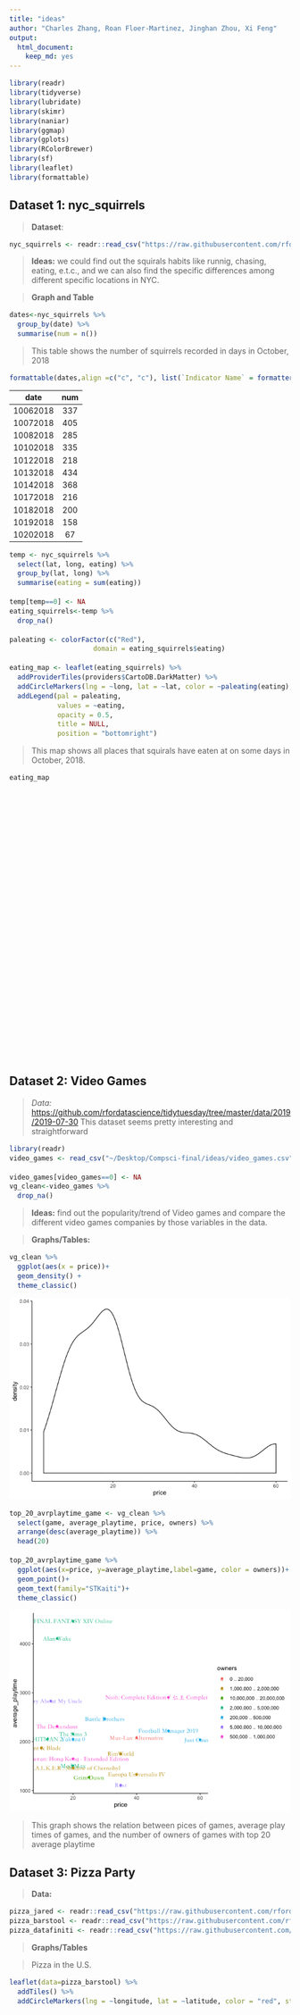```yaml
---
title: "ideas"
author: "Charles Zhang, Roan Floer-Martinez, Jinghan Zhou, Xi Feng"
output: 
  html_document:
    keep_md: yes
---
```


```r
library(readr)
library(tidyverse)
library(lubridate)
library(skimr) 
library(naniar) 
library(ggmap)
library(gplots) 
library(RColorBrewer) 
library(sf) 
library(leaflet)
library(formattable)
```

## Dataset 1: nyc_squirrels 

> **Dataset**:


```r
nyc_squirrels <- readr::read_csv("https://raw.githubusercontent.com/rfordatascience/tidytuesday/master/data/2019/2019-10-29/nyc_squirrels.csv")
```

> **Ideas:** we could find out the squirals habits like runnig, chasing, eating, e.t.c., and we can also find the specific differences among different specific locations in NYC.  

> **Graph and Table**


```r
dates<-nyc_squirrels %>% 
  group_by(date) %>% 
  summarise(num = n())
```

> This table shows the number of squirrels recorded in days in October, 2018


```r
formattable(dates,align =c("c", "c"), list(`Indicator Name` = formatter("span", style =~style(color = "black",font.weight = "bold"))))
```


<table class="table table-condensed">
 <thead>
  <tr>
   <th style="text-align:center;"> date </th>
   <th style="text-align:center;"> num </th>
  </tr>
 </thead>
<tbody>
  <tr>
   <td style="text-align:center;"> 10062018 </td>
   <td style="text-align:center;"> 337 </td>
  </tr>
  <tr>
   <td style="text-align:center;"> 10072018 </td>
   <td style="text-align:center;"> 405 </td>
  </tr>
  <tr>
   <td style="text-align:center;"> 10082018 </td>
   <td style="text-align:center;"> 285 </td>
  </tr>
  <tr>
   <td style="text-align:center;"> 10102018 </td>
   <td style="text-align:center;"> 335 </td>
  </tr>
  <tr>
   <td style="text-align:center;"> 10122018 </td>
   <td style="text-align:center;"> 218 </td>
  </tr>
  <tr>
   <td style="text-align:center;"> 10132018 </td>
   <td style="text-align:center;"> 434 </td>
  </tr>
  <tr>
   <td style="text-align:center;"> 10142018 </td>
   <td style="text-align:center;"> 368 </td>
  </tr>
  <tr>
   <td style="text-align:center;"> 10172018 </td>
   <td style="text-align:center;"> 216 </td>
  </tr>
  <tr>
   <td style="text-align:center;"> 10182018 </td>
   <td style="text-align:center;"> 200 </td>
  </tr>
  <tr>
   <td style="text-align:center;"> 10192018 </td>
   <td style="text-align:center;"> 158 </td>
  </tr>
  <tr>
   <td style="text-align:center;"> 10202018 </td>
   <td style="text-align:center;"> 67 </td>
  </tr>
</tbody>
</table>


```r
temp <- nyc_squirrels %>% 
  select(lat, long, eating) %>% 
  group_by(lat, long) %>% 
  summarise(eating = sum(eating))

temp[temp==0] <- NA
eating_squirrels<-temp %>% 
  drop_na() 

paleating <- colorFactor(c("Red"), 
                     domain = eating_squirrels$eating) 

eating_map <- leaflet(eating_squirrels) %>% 
  addProviderTiles(providers$CartoDB.DarkMatter) %>%
  addCircleMarkers(lng = ~long, lat = ~lat, color = ~paleating(eating), stroke = FALSE, fillOpacity = 0.5, radius = 1.4) %>% 
  addLegend(pal = paleating, 
            values = ~eating, 
            opacity = 0.5, 
            title = NULL,
            position = "bottomright") 
```

> This map shows all places that squirals have eaten at on some days in October, 2018.


```r
eating_map
```

<!--html_preserve--><div id="htmlwidget-9b78eebb6d56fe5711ca" style="width:672px;height:480px;" class="leaflet html-widget"></div>
<script type="application/json" data-for="htmlwidget-9b78eebb6d56fe5711ca">{"x":{"options":{"crs":{"crsClass":"L.CRS.EPSG3857","code":null,"proj4def":null,"projectedBounds":null,"options":{}}},"calls":[{"method":"addProviderTiles","args":["CartoDB.DarkMatter",null,null,{"errorTileUrl":"","noWrap":false,"detectRetina":false}]},{"method":"addCircleMarkers","args":[[40.7650077086539,40.7652951714745,40.7653097139415,40.7653888351839,40.7654285510067,40.7656171832911,40.7656337147768,40.7656644063024,40.7657854684194,40.7658376729234,40.7659043693008,40.7659842666881,40.7660637295671,40.766070446642,40.7660946071574,40.7661199889431,40.7661907261547,40.7662231892125,40.7662642413761,40.7663168362582,40.766371971273,40.7664351724309,40.7665584681025,40.7667971476099,40.7668205976986,40.7668696411765,40.7668839966177,40.7669349368183,40.7669614322613,40.7669673778105,40.7670816164986,40.7672758037086,40.7673305056277,40.7675056025357,40.7675202157155,40.7675726965985,40.7676126748454,40.7676321060669,40.7676540772339,40.7676583475394,40.7676793289765,40.7676902603543,40.7677411911854,40.7677455633932,40.7677698656935,40.7677782585639,40.767836440957,40.7678702158382,40.7678723471007,40.7679049871186,40.7679111971294,40.7679259390448,40.7679326548845,40.7679895093963,40.7679989116642,40.7680159511705,40.7680335996527,40.7680931566797,40.7681097168268,40.7681421869407,40.7681481183296,40.7681537966505,40.7681954366911,40.7682187144432,40.7683223242143,40.7683335292642,40.768336388516,40.768387910254,40.7683896665502,40.7683925377714,40.7684217215595,40.7684314285151,40.7684390015166,40.7684820679479,40.768577844752,40.7685934093915,40.7685998275864,40.7686218881386,40.7686520352868,40.7686791169776,40.7687061447032,40.7687265606227,40.7687267327113,40.7687330473562,40.7687376032936,40.7687880243986,40.7688048644871,40.768876248561,40.7688839576487,40.768895893226,40.768902033819,40.7689416540228,40.7689419765393,40.768951107763,40.7689824531444,40.7690114585688,40.7690128009722,40.7690147873986,40.7690453494383,40.7690820276888,40.769109895294,40.7691479781207,40.7691512453402,40.7691801644292,40.7691980808067,40.7692014637698,40.7692693139328,40.7692776896995,40.7693499326095,40.7694125671679,40.7694236097224,40.7694484997295,40.7694522315322,40.7694886645194,40.7695511718541,40.7695584933538,40.7695885530701,40.7695941843825,40.7695971164981,40.7696367609606,40.7696404489025,40.7696506688861,40.7696870806229,40.7696998327247,40.7697007833531,40.7697011100487,40.7697167828003,40.7697207404744,40.7697372811949,40.7697373141498,40.7697559231927,40.7697569149388,40.7697788641081,40.7698034314993,40.7698230936583,40.7698324659513,40.7698499183436,40.7698763846186,40.7699378332299,40.7699558513225,40.7699948746776,40.7700650799886,40.7700678919108,40.7700916895929,40.7701071405918,40.7701092834201,40.7701125773248,40.7701294635264,40.7701978146968,40.7701979377103,40.7702891474555,40.7703284894392,40.7704051056666,40.7704083288013,40.7704671295941,40.7704727212299,40.7704928300008,40.7705198722028,40.7705202790525,40.7705452529783,40.7705523372364,40.7705619840715,40.770579297644,40.7705999588222,40.7706121151491,40.7706540698938,40.7707024146365,40.7707167671865,40.7707256124181,40.7707561532949,40.7707837657859,40.770807701562,40.7708133986192,40.7708581562057,40.7708936173356,40.7709033697887,40.7709484964577,40.7709677983247,40.7711057827923,40.7711445841928,40.7711472794488,40.7711846894166,40.7712143385426,40.7712709366093,40.7712983658944,40.7713732567512,40.7714036487747,40.7714445258765,40.7714466633386,40.7715638228207,40.7715726159383,40.7715896672335,40.7716072681474,40.771611393182,40.7716297491384,40.7716763799299,40.7716931127716,40.7717032986885,40.7717074044466,40.7717400139502,40.771760114722,40.7717766893833,40.7718177667511,40.7719703235178,40.7720350191273,40.7720833097065,40.7720905395472,40.7721127748427,40.7721754848905,40.7722062991044,40.7722445210179,40.7722754599865,40.7722869065638,40.7722933513053,40.7723138521327,40.7723310150843,40.7723417173451,40.772362045852,40.7723666382125,40.7723889726647,40.7724091146678,40.7724155751282,40.7724853142211,40.7725660224983,40.7725756707748,40.7726060987821,40.7726200054197,40.7726424441344,40.7726669278308,40.7726685284831,40.7726867422002,40.7726873760687,40.772699885583,40.7728284025195,40.7728617837174,40.773038298158,40.7730688398468,40.7731347452245,40.7731515721826,40.7731716665766,40.7732060035215,40.7732399463626,40.7732949090005,40.773313866931,40.7733240612552,40.7733537881363,40.7733646782679,40.7734575166319,40.7735074437085,40.7735818387346,40.7736180793606,40.7736889979965,40.773709213914,40.7737313251559,40.7737340720562,40.7738473490681,40.7738535171265,40.7740672862953,40.7740994735325,40.7741018274312,40.7741105688757,40.7741422177187,40.7741627220859,40.7741908010484,40.7742043234014,40.7742119240825,40.7742186391935,40.7742591029151,40.7742695912,40.7742783484486,40.7742857042581,40.7742862219469,40.7743256716496,40.7743391883762,40.7743474675821,40.7744028820163,40.7744163768061,40.774446589038,40.7744535798123,40.7744877026506,40.7744996336934,40.7745000645436,40.7745023355775,40.7745386896959,40.7745520717065,40.7745700102115,40.7745938268705,40.7746153066601,40.774621784862,40.7746876635248,40.7748000962909,40.7748155701122,40.7748300991287,40.7748467061969,40.7748584798761,40.7748805439381,40.7748894266027,40.7749628597465,40.7750175306716,40.775032271482,40.7750691120996,40.7750878657618,40.775164077652,40.7752422758202,40.7752456763263,40.7752662550312,40.7753169595373,40.7753262103123,40.7753405377869,40.7753462013506,40.7753465489231,40.7753505024976,40.7753731930704,40.7753795014815,40.7753915552001,40.7754674678574,40.7754704051391,40.7755119810678,40.7755181941559,40.7755567428199,40.7755625717273,40.7755877312075,40.7755898126674,40.7755950428973,40.7756090404121,40.7756180893318,40.7756257458036,40.775645134229,40.7756523577509,40.7757055884538,40.7757060731026,40.7757530583569,40.7757541971012,40.775770422667,40.7758322627711,40.7758611111219,40.7758743113817,40.7759094917104,40.7759229213762,40.7759469280872,40.7760015129298,40.7760275250114,40.7760432720017,40.7760553338671,40.7760872452093,40.7761092972965,40.7761115392738,40.7761311465857,40.7761532088521,40.7762145993937,40.7762329714016,40.7762349924081,40.7762359066591,40.7762491903691,40.7762719619467,40.7762756593015,40.776288410765,40.7763194425467,40.7763203164339,40.7763606494306,40.7763749561607,40.7763755560359,40.7764444385452,40.7764608087703,40.7765009796853,40.7765816261518,40.7765857838015,40.7765899724756,40.7765964740768,40.7765973509721,40.7766014124609,40.7766356226979,40.7766518221998,40.7766770153764,40.7766940405403,40.7767162824413,40.7767389791452,40.776760392858,40.7767695507462,40.7767834276767,40.7767916587915,40.7768100147333,40.7768771349868,40.7770454318226,40.7770639340582,40.7772180370053,40.7772566833799,40.777259393859,40.7773012642758,40.7773053099657,40.7773163388327,40.7773289724189,40.7773554311586,40.7773631337117,40.7773757069445,40.7774506065008,40.7774976423922,40.7775003050028,40.7775286924617,40.7775556986702,40.7776218260789,40.777641740817,40.7776953065849,40.7777373345558,40.7778169845999,40.7778691433218,40.7780656588337,40.77809016436,40.7781330751738,40.7781658424866,40.7782157459155,40.7782728130401,40.7783693690954,40.7783790991192,40.7784370719371,40.7784669316504,40.7785039981892,40.7785245025508,40.778534830257,40.7785583630323,40.778584776139,40.7786375267659,40.7786455091699,40.7786545659072,40.7786640676355,40.7786749596774,40.7786823090663,40.7786860108302,40.7787016773517,40.7787466095841,40.7787526130321,40.7787735291442,40.7787752287055,40.7787780193358,40.7787872561177,40.7788600242549,40.778926988884,40.7790131966689,40.7790583544252,40.7791203699027,40.779136518298,40.7791544102422,40.7791683666215,40.7792767850126,40.779321901098,40.7793670703727,40.7794514526463,40.7795319556023,40.7795591281979,40.7796357444471,40.7796399955868,40.7796462634184,40.7796704898979,40.7797516688844,40.7798049470745,40.7798470142991,40.7798863522904,40.7798965621203,40.780193490343,40.7802675743233,40.7802926111865,40.7803482448467,40.7803527061859,40.7804347548303,40.780519159069,40.7805339953372,40.7805662180672,40.7806136565784,40.7807271518813,40.7808289765857,40.7809187761995,40.7809719445309,40.780992836417,40.7809990098597,40.7810042827198,40.7810151087286,40.7810450065235,40.7810666805133,40.7810680044024,40.7810709818696,40.7810785055136,40.7810842503715,40.7811164976329,40.781183828857,40.7813477352507,40.781351011968,40.7813537959435,40.7813829172072,40.7814068507607,40.7815277479588,40.7815652353937,40.7817423907284,40.7818586173755,40.7819082838334,40.7819296887147,40.7819356810575,40.7820439983567,40.7820810673532,40.7821064183815,40.7821632293136,40.782206970617,40.7823874581829,40.7824346548278,40.7825083721362,40.7825429441583,40.7825966332367,40.7826333686599,40.782877291358,40.7828950272904,40.7829225326288,40.7830532310766,40.7833659689194,40.7835947167436,40.7836775064883,40.7836929044459,40.7837103696906,40.7838472644815,40.7838870159057,40.783913304529,40.7839613907139,40.7840083040604,40.7840492606552,40.7840678890949,40.7840721191988,40.784115697669,40.7841298584027,40.7842607168578,40.7843300758044,40.7845301288163,40.7845473505585,40.7850256219415,40.7853134751509,40.7853358193723,40.7854119342538,40.7868659490397,40.7869888639434,40.7870781042595,40.7875347862766,40.7882333830729,40.7884180156055,40.7885764284016,40.7886373772305,40.788637452988,40.7886962740167,40.7889533029466,40.7890284642399,40.7891042935432,40.7891945123815,40.789573183584,40.789806297824,40.789911786416,40.7899151873467,40.7899152327912,40.7899295439265,40.7899599350145,40.7900337598704,40.790044098464,40.790075966587,40.7901473714024,40.7901506706248,40.7901572818776,40.7902456668332,40.7902529354639,40.7902770710643,40.7902777556926,40.7903128889029,40.7903365788694,40.7903443029725,40.7903826659569,40.7904324693292,40.7904390691553,40.7904737110761,40.7904796216068,40.7905208345549,40.7905219388359,40.7905225147022,40.7905923765213,40.7906047630418,40.7906166981409,40.7906180969472,40.7906520520417,40.7906612313673,40.7906686504657,40.7907059424675,40.7907073888277,40.790786197111,40.7908084039886,40.7908193284981,40.790858199891,40.7908677445466,40.7909532437095,40.7909769801241,40.7910100435196,40.7910157676119,40.7910284106931,40.7910513041359,40.7910635810038,40.7911211164754,40.7911589002217,40.7912068380845,40.7912082086879,40.7912119940469,40.7912272455454,40.7912472380247,40.7912631913057,40.7912681060756,40.7912807969365,40.7912866208106,40.7912917391867,40.7912992852442,40.7913464147989,40.7913532129148,40.7914073632782,40.7914179994956,40.7914467650712,40.791449395909,40.7914829661051,40.7914844989865,40.7915250069086,40.7915477304252,40.7917243850136,40.7917265419842,40.7917273773486,40.7917320450401,40.7917685404482,40.7918074743129,40.7918244310746,40.7918743735665,40.7918992406575,40.7919612446005,40.7919745085986,40.7920963446605,40.7921270121312,40.7921404951324,40.7922056218325,40.7922896176936,40.7922919074537,40.7924167234441,40.7924173263904,40.7924789548522,40.7925800181543,40.7925807808307,40.7927644594513,40.7930353817441,40.7930697207834,40.7930844158021,40.793091234605,40.7931497452294,40.7932014159087,40.7932034409546,40.7932564163328,40.7932879745739,40.7932880937406,40.7932886803231,40.7933777553406,40.7934359372871,40.7935398008612,40.7937382705056,40.7937473968735,40.7938048572403,40.7938167628067,40.7938449345017,40.7938634280159,40.7938724278575,40.7938845572816,40.7939340053805,40.7939505791448,40.7941677113011,40.7942427079733,40.7943086530436,40.7943801121036,40.7944097368153,40.7945051962914,40.7945150173918,40.7945269936639,40.7945464262112,40.7945503341011,40.7946365810826,40.7946803725236,40.7947329828155,40.7947437983977,40.7947587726617,40.7947639241491,40.7947887062326,40.7947945266515,40.7948117428147,40.7948785497717,40.7949188960194,40.7949231000186,40.794937340845,40.7949440648632,40.7949526729608,40.7949568873453,40.794964729747,40.7950071252836,40.7954126939561,40.7954469678857,40.7954551238146,40.7954687648248,40.7954915417553,40.7955350609057,40.7956055442,40.7956624328733,40.7957285542564,40.7957981310897,40.7959039949577,40.7959176317705,40.7959337795027,40.7959810622342,40.7960413520131,40.7960622445291,40.7960663442573,40.7961036981921,40.7961254697958,40.796126044521,40.7961701874769,40.7961707624534,40.7961869951798,40.7961896477077,40.796349417475,40.7963721679474,40.7963918051751,40.7964417084985,40.796517007214,40.7965342664074,40.7965525296722,40.7965668878961,40.7969645476349,40.797027128241,40.7971235333699,40.797225436004,40.797298837759,40.7973085844087,40.7973128653773,40.7974407641075,40.7974442913898,40.7977320341094,40.7977549157287,40.7977720808005,40.7978975855555,40.7979800395433,40.7980080911115,40.7980121226635,40.7980460204041,40.7981257651433,40.7982597947515,40.7983069118579,40.7984457363388,40.798525897229,40.7985282963244,40.7985706143519,40.7986011403785,40.7986549251083,40.7986940168685,40.7988549523022,40.7992037821497,40.799225295679,40.7993692120774,40.7994216061391,40.7997708190022],[-73.9740007759509,-73.9728146482385,-73.9734630412566,-73.9747313152152,-73.972757765574,-73.97348276186,-73.9733905460282,-73.9756573579063,-73.9734206435334,-73.9725157534356,-73.972248505758,-73.9728700359494,-73.9728360875598,-73.9764601882854,-73.9765877920583,-73.9767314435027,-73.9766195697096,-73.9761375729505,-73.9752673884392,-73.9744390217386,-73.9765386965371,-73.9746965894947,-73.9750688083336,-73.9721210372896,-73.9757215415855,-73.9772396728545,-73.9784610031588,-73.9786310308892,-73.9757673193743,-73.9766779585686,-73.9728723853967,-73.9729105002306,-73.9749641575871,-73.9733545802515,-73.9789385196073,-73.9743369068254,-73.9787736280005,-73.97780296909,-73.9802983138318,-73.9791217510656,-73.9758375334287,-73.9711298491132,-73.978400938697,-73.9801007327506,-73.9801651470389,-73.9800094828465,-73.9801956082236,-73.980854228628,-73.9802079259866,-73.9796409671481,-73.9749251267433,-73.9793565564361,-73.9758579666874,-73.9772576561244,-73.9805927710872,-73.9801985977846,-73.9756017589251,-73.9779805668091,-73.9806377967573,-73.9754709117681,-73.9804065254162,-73.9806805581636,-73.9760298241178,-73.9710207438538,-73.9809876538513,-73.9807078515193,-73.9754790964561,-73.9794371709817,-73.9809610117171,-73.9810149147578,-73.9709242364673,-73.9733461334967,-73.9769693140651,-73.9806959248152,-73.9791826197108,-73.9790980124501,-73.9761223919286,-73.9734605176646,-73.974467903723,-73.9790214253443,-73.9735753352129,-73.9809342290598,-73.9801562527339,-73.9733820053679,-73.9753291616796,-73.9743970455533,-73.9790896775237,-73.9763852372393,-73.9763116425885,-73.9795585338537,-73.9706533131129,-73.9705509170542,-73.9787658435198,-73.9702717260829,-73.973230162241,-73.9787015184662,-73.972154069981,-73.9761447791484,-73.9773821135611,-73.9786940945874,-73.9735137178369,-73.9745141185576,-73.9801343393329,-73.9742973420446,-73.9696274291417,-73.9700264128414,-73.9789687905912,-73.9806718258385,-73.9704575848926,-73.9758959798289,-73.9782940231149,-73.9702788578386,-73.9762348224648,-73.9714789136757,-73.9701408623121,-73.9715466850324,-73.9712876234172,-73.9761776424664,-73.9771847728747,-73.9713379914423,-73.9754794191553,-73.9773079154219,-73.9786714207307,-73.9754742295091,-73.9698044218476,-73.9771696835698,-73.977447585355,-73.9772908667333,-73.9786481009499,-73.9789401448556,-73.9786805884996,-73.9755643404768,-73.9694166642262,-73.9799155966086,-73.9779760874355,-73.9695655231393,-73.97055600791,-73.9721263050502,-73.9728895595977,-73.9789251806378,-73.9744906832678,-73.974515099169,-73.9692676659807,-73.9722265046794,-73.9787312025627,-73.9725844658514,-73.970465600402,-73.974451175321,-73.9799594281222,-73.9703732649257,-73.9722359401242,-73.9760749752948,-73.9777124331985,-73.9722281263634,-73.9763622269272,-73.970795746101,-73.9775865217038,-73.9697277998257,-73.9696173677837,-73.97016933635,-73.9763894759543,-73.969560591279,-73.970138810251,-73.970252675331,-73.9763836740342,-73.9738481771673,-73.9789971286844,-73.9742804552383,-73.9755259087781,-73.9769887473852,-73.9793952066038,-73.9773858189627,-73.9774584305147,-73.9773898301093,-73.9769885189342,-73.979381450452,-73.9729410488021,-73.9771614686616,-73.9760880070186,-73.9684092812839,-73.9698246369929,-73.9738033257473,-73.9736489041867,-73.9738817388158,-73.9728871061191,-73.9737091707831,-73.97035767623,-73.9791767156268,-73.9790822606486,-73.973552877209,-73.9717580228664,-73.9782351435852,-73.9735655529245,-73.9763506612375,-73.9734695768004,-73.9698959071826,-73.9736418085696,-73.9707542189896,-73.9706360005275,-73.9714653576023,-73.9716414586381,-73.9754822938869,-73.9784144867639,-73.971086588091,-73.9699369796844,-73.9786898656279,-73.970315671921,-73.9785300509908,-73.9702382274798,-73.9699513151755,-73.9750911996499,-73.9734969320943,-73.9721656413591,-73.973394428186,-73.9719109949232,-73.9729645190377,-73.975062146111,-73.9706949930717,-73.9771843912229,-73.9710991123992,-73.9729142912203,-73.9735946835545,-73.9728654439465,-73.9737060043988,-73.9709991016317,-73.9677500862135,-73.9767247593654,-73.9737329655838,-73.968004352343,-73.9708002461415,-73.9681960138614,-73.9706903740547,-73.9719359643975,-73.9745953710328,-73.9686551213305,-73.9690211935346,-73.9730039581521,-73.9746802194012,-73.9744080700098,-73.9772239251936,-73.9751056714758,-73.9770273553525,-73.9770119133023,-73.9746933852572,-73.9759432151552,-73.9756533763813,-73.9756870789187,-73.9766354967197,-73.9767369686171,-73.976422624924,-73.9759163300535,-73.976716425804,-73.976730206737,-73.9767141407274,-73.9764850086767,-73.9763433202401,-73.9678774314725,-73.9765016413674,-73.9765417282001,-73.9730115687964,-73.969720780557,-73.9696688162449,-73.9744488584414,-73.976769659152,-73.9745305540008,-73.9677474313377,-73.9697855573137,-73.9748635473782,-73.9677387336667,-73.9678154033099,-73.9700666654946,-73.9716621112698,-73.9729394928432,-73.9750992564362,-73.9724681269526,-73.9700066659086,-73.9724083320538,-73.9699134052609,-73.9714242426496,-73.9685709455958,-73.9693465383617,-73.9698130452581,-73.9747963162162,-73.9695305996721,-73.9712971568288,-73.9694938608335,-73.9674984567017,-73.9715921982161,-73.9715251156965,-73.9765269282059,-73.9719194877439,-73.9669206605745,-73.9718270820347,-73.9746229094643,-73.9718553361982,-73.971730277301,-73.9720174997123,-73.974420668782,-73.9762494239719,-73.9703621616472,-73.9663961415789,-73.9671851611243,-73.9762246600197,-73.9711751356843,-73.965509576403,-73.9666113598566,-73.9699517492486,-73.9767220179725,-73.966824257293,-73.9670432105975,-73.9657480066074,-73.9670858934045,-73.9717469822209,-73.9713070217071,-73.9698611971209,-73.9743165321099,-73.9757313481982,-73.9757536187319,-73.9651754464439,-73.9657040391563,-73.9744226682925,-73.9761579527932,-73.9694240327509,-73.9697744662785,-73.9743292066413,-73.9664054327771,-73.9756810453606,-73.9663977261879,-73.9658867660358,-73.9693338657183,-73.9699763667769,-73.9661694463488,-73.9695305555392,-73.9686816795392,-73.9698817079185,-73.970804709441,-73.9653279069888,-73.9697665830132,-73.9706641770728,-73.9737247632185,-73.9653142636891,-73.9714512125212,-73.9690175838534,-73.9711634340673,-73.9710801547498,-73.9705092958892,-73.9651217998407,-73.972212563004,-73.9708798496132,-73.9695518341907,-73.9720365327715,-73.970173142921,-73.9700158929437,-73.9680774548516,-73.9713257586372,-73.969951118124,-73.9674978826751,-73.9676732725672,-73.9691821206863,-73.9705254801,-73.9720289863666,-73.970442878377,-73.9693462354257,-73.9705409446299,-73.9695133370801,-73.9684752839242,-73.9699573485164,-73.9700879096644,-73.9709534894049,-73.9691057326088,-73.9690540696008,-73.969058856545,-73.9694591667705,-73.9689504114652,-73.969784066769,-73.9690362384597,-73.9692946938852,-73.9691094942294,-73.9708969246276,-73.9689657039917,-73.9714089647431,-73.9668140804066,-73.9674724790652,-73.9742986032935,-73.9700861859051,-73.9699188544459,-73.9645147011741,-73.970033345821,-73.9699675160516,-73.9712318712643,-73.9697471123497,-73.967334936601,-73.9709817796369,-73.9686304581526,-73.9710531485298,-73.9692925815903,-73.9714150090362,-73.9639700434449,-73.9653343572865,-73.9636476467218,-73.9697109398302,-73.9676191846985,-73.9639024988123,-73.9639048209454,-73.9673129010312,-73.9701634768603,-73.9707245013626,-73.9684254196866,-73.9730926233232,-73.9686056085297,-73.9645989003589,-73.9673490137465,-73.9674931070324,-73.9712265022781,-73.967042958599,-73.9698642668906,-73.9711865134364,-73.9673803508629,-73.9657721715305,-73.9703149829421,-73.9703314162405,-73.9673821557469,-73.969756965598,-73.9696360756453,-73.9731113265165,-73.9673235555321,-73.9657487923637,-73.9704677007779,-73.9727310397798,-73.9711001278389,-73.9703781726172,-73.9694784056618,-73.967181612203,-73.9700148248402,-73.9661361310677,-73.9687933229572,-73.97186968288,-73.9724801784201,-73.9646610347972,-73.9646495450499,-73.9669432929573,-73.9697178769788,-73.9659010238417,-73.9669207809051,-73.9667911565238,-73.9643664403785,-73.9643032554205,-73.964274290774,-73.9642988690682,-73.9706586108006,-73.9648195433192,-73.9716271494641,-73.9658443548822,-73.9659034359706,-73.9714787178201,-73.9713519158027,-73.9654397484763,-73.9704402681017,-73.9653311136561,-73.9695117797648,-73.9696119179789,-73.9676113345824,-73.9701023478746,-73.9665572004288,-73.969485639023,-73.9653575758687,-73.9694066600156,-73.9647247254127,-73.9661570478029,-73.96393252683,-73.9649632550828,-73.9688271202401,-73.9634563222926,-73.9660110060416,-73.972179947936,-73.9682830510954,-73.9638270331336,-73.9672127283283,-73.9646023053207,-73.9659156108069,-73.9625205538171,-73.9718234159557,-73.9648167334089,-73.9651591861399,-73.9675634326877,-73.9674930668431,-73.9641971813967,-73.9644293195773,-73.9697196619878,-73.9700162034073,-73.9642967875857,-73.9686413326172,-73.9703705008688,-73.9651817987035,-73.9652357279671,-73.9627661465376,-73.9642288873015,-73.9696001184129,-73.964868521585,-73.9630820577441,-73.9635606199784,-73.9672152696834,-73.967466716152,-73.9663168490265,-73.9708083587471,-73.9638298997554,-73.9705260103239,-73.9600204328201,-73.9638397790384,-73.9638141923763,-73.9692660977515,-73.9659549963516,-73.9675472064204,-73.9665871993517,-73.97002473509,-73.9679538163341,-73.968367485157,-73.9671306431211,-73.9690447463294,-73.9689586689061,-73.9594986107981,-73.9594529310985,-73.9594357049738,-73.969370141813,-73.9594391759139,-73.9668909481942,-73.9698446365683,-73.9662895079734,-73.9688454483585,-73.9690079924094,-73.9587072763996,-73.9690266660317,-73.9690104245067,-73.967097592707,-73.9576530157255,-73.9676370985166,-73.9668442742942,-73.9573119777312,-73.9667560049684,-73.9628041577934,-73.9630990823243,-73.9622050752008,-73.9620719414292,-73.965738547469,-73.9552595564798,-73.9662804925774,-73.9662409997642,-73.9661108248377,-73.9639505810228,-73.9578924882613,-73.959514034869,-73.9547878025303,-73.9639941227864,-73.9640989602986,-73.9595645962539,-73.9639635134738,-73.9640588919446,-73.9636027664439,-73.9605554843228,-73.9607280801601,-73.9636551433178,-73.958369699409,-73.9635412640983,-73.9584950620879,-73.9584106786233,-73.9596413903948,-73.9595002339508,-73.9597648775789,-73.9638312025305,-73.9643507588008,-73.9592103064327,-73.9637824756607,-73.9643016116839,-73.9626881234742,-73.9615516703494,-73.9630054996358,-73.9594204646985,-73.9590868748584,-73.9590191812452,-73.9631045499811,-73.9589698681439,-73.9596271142953,-73.9608757424052,-73.9590074024938,-73.9589414339242,-73.9613780522542,-73.9545799024508,-73.9589249555235,-73.9551639847466,-73.9639431360458,-73.9639832886071,-73.9601215198114,-73.9603302382958,-73.9602398690946,-73.9604083891356,-73.9640945609381,-73.9602913105578,-73.9584561537421,-73.9647904085226,-73.9584661589182,-73.9621253644004,-73.9612658688914,-73.9584064203778,-73.9626527908786,-73.9588358879692,-73.9647151303629,-73.9635140434993,-73.9544553697736,-73.9612900553755,-73.9584064190878,-73.9562350820255,-73.9638774579549,-73.9583477850634,-73.9605163698302,-73.9589254878322,-73.9639888092327,-73.9610705592868,-73.9630822385425,-73.9611274898661,-73.96388775887,-73.960601067176,-73.960642602756,-73.9537356145842,-73.9606817053484,-73.9634623418761,-73.9581326554206,-73.9634835346077,-73.9611300905602,-73.9642397829547,-73.9591298551111,-73.959709414696,-73.9529413156461,-73.9632164738341,-73.9614972757332,-73.9528482858163,-73.9530040923555,-73.9528937660465,-73.9527808174534,-73.9638179439747,-73.961934398055,-73.9618173092433,-73.9528682507794,-73.953296595236,-73.9545427611477,-73.9570391901515,-73.9573604880421,-73.9569811285656,-73.9569759970802,-73.9570132570934,-73.9530739562131,-73.9534333425633,-73.9555583724966,-73.957775998085,-73.9596820155238,-73.9524132295658,-73.96052295327,-73.9569375355884,-73.9565035705619,-73.9586214081667,-73.9628842960118,-73.951965247933,-73.9628525533831,-73.9533101544112,-73.958024711869,-73.9564741038174,-73.9564079273261,-73.9557263533489,-73.961241953418,-73.9621066718851,-73.9543323786888,-73.9545214613307,-73.9618094076328,-73.9614373639552,-73.9615090149261,-73.9588610195699,-73.96143417385,-73.9548006161673,-73.9618486459307,-73.9617594316752,-73.9520024654602,-73.9531965469704,-73.958719099962,-73.9546654184146,-73.9560679864426,-73.9512120949478,-73.956998502609,-73.9521655419974,-73.9507772992986,-73.9523001834395,-73.9521950056404,-73.9561124892063,-73.9596083366477,-73.9591957793992,-73.9593244415072,-73.9591880400132,-73.9616999731028,-73.95448101115,-73.9615751148595,-73.9607608482656,-73.9525752408169,-73.9601259189134,-73.9539734770934,-73.9604524271167,-73.9562442622553,-73.9580785600617,-73.9565645716564,-73.9530809650496,-73.9579564338627,-73.9576304473722,-73.9531953594918,-73.9594332600733,-73.9529230207908,-73.9593909381748,-73.95795157569,-73.9577009571427,-73.9533923917973,-73.9587913289229,-73.9592392692535,-73.9586077039567,-73.9586570546871,-73.9585133340331,-73.958713848373,-73.9597418366664,-73.9497217674555,-73.9576094432477,-73.9577212629651,-73.9522704511969,-73.9544763281886,-73.957976896139,-73.955018489069,-73.9504693544225,-73.9597994674082,-73.9593895253501,-73.9594174605642,-73.9517525111679,-73.957259673402,-73.9584967368893,-73.9556039997621,-73.9555255950648,-73.9582850206205,-73.954092292214,-73.9573724133264,-73.9584696083284,-73.9556218199258,-73.95385121459,-73.9588660250232,-73.9530811255728,-73.9594676326588,-73.9549135206961,-73.9553603438021,-73.9570722262693,-73.9565197137317,-73.9585862117341,-73.9545929242174,-73.955352152771,-73.9561840935803,-73.9577297187155,-73.9566300789162,-73.9576913492669,-73.9581655949437],1.4,null,null,{"interactive":true,"className":"","stroke":false,"color":["#FF0000","#FF0000","#FF0000","#FF0000","#FF0000","#FF0000","#FF0000","#FF0000","#FF0000","#FF0000","#FF0000","#FF0000","#FF0000","#FF0000","#FF0000","#FF0000","#FF0000","#FF0000","#FF0000","#FF0000","#FF0000","#FF0000","#FF0000","#FF0000","#FF0000","#FF0000","#FF0000","#FF0000","#FF0000","#FF0000","#FF0000","#FF0000","#FF0000","#FF0000","#FF0000","#FF0000","#FF0000","#FF0000","#FF0000","#FF0000","#FF0000","#FF0000","#FF0000","#FF0000","#FF0000","#FF0000","#FF0000","#FF0000","#FF0000","#FF0000","#FF0000","#FF0000","#FF0000","#FF0000","#FF0000","#FF0000","#FF0000","#FF0000","#FF0000","#FF0000","#FF0000","#FF0000","#FF0000","#FF0000","#FF0000","#FF0000","#FF0000","#FF0000","#FF0000","#FF0000","#FF0000","#FF0000","#FF0000","#FF0000","#FF0000","#FF0000","#FF0000","#FF0000","#FF0000","#FF0000","#FF0000","#FF0000","#FF0000","#FF0000","#FF0000","#FF0000","#FF0000","#FF0000","#FF0000","#FF0000","#FF0000","#FF0000","#FF0000","#FF0000","#FF0000","#FF0000","#FF0000","#FF0000","#FF0000","#FF0000","#FF0000","#FF0000","#FF0000","#FF0000","#FF0000","#FF0000","#FF0000","#FF0000","#FF0000","#FF0000","#FF0000","#FF0000","#FF0000","#FF0000","#FF0000","#FF0000","#FF0000","#FF0000","#FF0000","#FF0000","#FF0000","#FF0000","#FF0000","#FF0000","#FF0000","#FF0000","#FF0000","#FF0000","#FF0000","#FF0000","#FF0000","#FF0000","#FF0000","#FF0000","#FF0000","#FF0000","#FF0000","#FF0000","#FF0000","#FF0000","#FF0000","#FF0000","#FF0000","#FF0000","#FF0000","#FF0000","#FF0000","#FF0000","#FF0000","#FF0000","#FF0000","#FF0000","#FF0000","#FF0000","#FF0000","#FF0000","#FF0000","#FF0000","#FF0000","#FF0000","#FF0000","#FF0000","#FF0000","#FF0000","#FF0000","#FF0000","#FF0000","#FF0000","#FF0000","#FF0000","#FF0000","#FF0000","#FF0000","#FF0000","#FF0000","#FF0000","#FF0000","#FF0000","#FF0000","#FF0000","#FF0000","#FF0000","#FF0000","#FF0000","#FF0000","#FF0000","#FF0000","#FF0000","#FF0000","#FF0000","#FF0000","#FF0000","#FF0000","#FF0000","#FF0000","#FF0000","#FF0000","#FF0000","#FF0000","#FF0000","#FF0000","#FF0000","#FF0000","#FF0000","#FF0000","#FF0000","#FF0000","#FF0000","#FF0000","#FF0000","#FF0000","#FF0000","#FF0000","#FF0000","#FF0000","#FF0000","#FF0000","#FF0000","#FF0000","#FF0000","#FF0000","#FF0000","#FF0000","#FF0000","#FF0000","#FF0000","#FF0000","#FF0000","#FF0000","#FF0000","#FF0000","#FF0000","#FF0000","#FF0000","#FF0000","#FF0000","#FF0000","#FF0000","#FF0000","#FF0000","#FF0000","#FF0000","#FF0000","#FF0000","#FF0000","#FF0000","#FF0000","#FF0000","#FF0000","#FF0000","#FF0000","#FF0000","#FF0000","#FF0000","#FF0000","#FF0000","#FF0000","#FF0000","#FF0000","#FF0000","#FF0000","#FF0000","#FF0000","#FF0000","#FF0000","#FF0000","#FF0000","#FF0000","#FF0000","#FF0000","#FF0000","#FF0000","#FF0000","#FF0000","#FF0000","#FF0000","#FF0000","#FF0000","#FF0000","#FF0000","#FF0000","#FF0000","#FF0000","#FF0000","#FF0000","#FF0000","#FF0000","#FF0000","#FF0000","#FF0000","#FF0000","#FF0000","#FF0000","#FF0000","#FF0000","#FF0000","#FF0000","#FF0000","#FF0000","#FF0000","#FF0000","#FF0000","#FF0000","#FF0000","#FF0000","#FF0000","#FF0000","#FF0000","#FF0000","#FF0000","#FF0000","#FF0000","#FF0000","#FF0000","#FF0000","#FF0000","#FF0000","#FF0000","#FF0000","#FF0000","#FF0000","#FF0000","#FF0000","#FF0000","#FF0000","#FF0000","#FF0000","#FF0000","#FF0000","#FF0000","#FF0000","#FF0000","#FF0000","#FF0000","#FF0000","#FF0000","#FF0000","#FF0000","#FF0000","#FF0000","#FF0000","#FF0000","#FF0000","#FF0000","#FF0000","#FF0000","#FF0000","#FF0000","#FF0000","#FF0000","#FF0000","#FF0000","#FF0000","#FF0000","#FF0000","#FF0000","#FF0000","#FF0000","#FF0000","#FF0000","#FF0000","#FF0000","#FF0000","#FF0000","#FF0000","#FF0000","#FF0000","#FF0000","#FF0000","#FF0000","#FF0000","#FF0000","#FF0000","#FF0000","#FF0000","#FF0000","#FF0000","#FF0000","#FF0000","#FF0000","#FF0000","#FF0000","#FF0000","#FF0000","#FF0000","#FF0000","#FF0000","#FF0000","#FF0000","#FF0000","#FF0000","#FF0000","#FF0000","#FF0000","#FF0000","#FF0000","#FF0000","#FF0000","#FF0000","#FF0000","#FF0000","#FF0000","#FF0000","#FF0000","#FF0000","#FF0000","#FF0000","#FF0000","#FF0000","#FF0000","#FF0000","#FF0000","#FF0000","#FF0000","#FF0000","#FF0000","#FF0000","#FF0000","#FF0000","#FF0000","#FF0000","#FF0000","#FF0000","#FF0000","#FF0000","#FF0000","#FF0000","#FF0000","#FF0000","#FF0000","#FF0000","#FF0000","#FF0000","#FF0000","#FF0000","#FF0000","#FF0000","#FF0000","#FF0000","#FF0000","#FF0000","#FF0000","#FF0000","#FF0000","#FF0000","#FF0000","#FF0000","#FF0000","#FF0000","#FF0000","#FF0000","#FF0000","#FF0000","#FF0000","#FF0000","#FF0000","#FF0000","#FF0000","#FF0000","#FF0000","#FF0000","#FF0000","#FF0000","#FF0000","#FF0000","#FF0000","#FF0000","#FF0000","#FF0000","#FF0000","#FF0000","#FF0000","#FF0000","#FF0000","#FF0000","#FF0000","#FF0000","#FF0000","#FF0000","#FF0000","#FF0000","#FF0000","#FF0000","#FF0000","#FF0000","#FF0000","#FF0000","#FF0000","#FF0000","#FF0000","#FF0000","#FF0000","#FF0000","#FF0000","#FF0000","#FF0000","#FF0000","#FF0000","#FF0000","#FF0000","#FF0000","#FF0000","#FF0000","#FF0000","#FF0000","#FF0000","#FF0000","#FF0000","#FF0000","#FF0000","#FF0000","#FF0000","#FF0000","#FF0000","#FF0000","#FF0000","#FF0000","#FF0000","#FF0000","#FF0000","#FF0000","#FF0000","#FF0000","#FF0000","#FF0000","#FF0000","#FF0000","#FF0000","#FF0000","#FF0000","#FF0000","#FF0000","#FF0000","#FF0000","#FF0000","#FF0000","#FF0000","#FF0000","#FF0000","#FF0000","#FF0000","#FF0000","#FF0000","#FF0000","#FF0000","#FF0000","#FF0000","#FF0000","#FF0000","#FF0000","#FF0000","#FF0000","#FF0000","#FF0000","#FF0000","#FF0000","#FF0000","#FF0000","#FF0000","#FF0000","#FF0000","#FF0000","#FF0000","#FF0000","#FF0000","#FF0000","#FF0000","#FF0000","#FF0000","#FF0000","#FF0000","#FF0000","#FF0000","#FF0000","#FF0000","#FF0000","#FF0000","#FF0000","#FF0000","#FF0000","#FF0000","#FF0000","#FF0000","#FF0000","#FF0000","#FF0000","#FF0000","#FF0000","#FF0000","#FF0000","#FF0000","#FF0000","#FF0000","#FF0000","#FF0000","#FF0000","#FF0000","#FF0000","#FF0000","#FF0000","#FF0000","#FF0000","#FF0000","#FF0000","#FF0000","#FF0000","#FF0000","#FF0000","#FF0000","#FF0000","#FF0000","#FF0000","#FF0000","#FF0000","#FF0000","#FF0000","#FF0000","#FF0000","#FF0000","#FF0000","#FF0000","#FF0000","#FF0000","#FF0000","#FF0000","#FF0000","#FF0000","#FF0000","#FF0000","#FF0000","#FF0000","#FF0000","#FF0000","#FF0000","#FF0000","#FF0000","#FF0000","#FF0000","#FF0000","#FF0000","#FF0000","#FF0000","#FF0000","#FF0000","#FF0000","#FF0000","#FF0000","#FF0000","#FF0000","#FF0000","#FF0000","#FF0000","#FF0000","#FF0000","#FF0000","#FF0000","#FF0000","#FF0000","#FF0000","#FF0000","#FF0000","#FF0000","#FF0000","#FF0000","#FF0000","#FF0000","#FF0000","#FF0000","#FF0000","#FF0000","#FF0000","#FF0000","#FF0000","#FF0000","#FF0000","#FF0000","#FF0000","#FF0000","#FF0000","#FF0000","#FF0000","#FF0000","#FF0000","#FF0000","#FF0000","#FF0000","#FF0000","#FF0000","#FF0000","#FF0000","#FF0000","#FF0000","#FF0000","#FF0000","#FF0000","#FF0000","#FF0000","#FF0000","#FF0000","#FF0000","#FF0000","#FF0000","#FF0000","#FF0000","#FF0000","#FF0000","#FF0000","#FF0000","#FF0000","#FF0000","#FF0000","#FF0000","#FF0000","#FF0000","#FF0000","#FF0000","#FF0000","#FF0000","#FF0000","#FF0000","#FF0000","#FF0000","#FF0000","#FF0000","#FF0000","#FF0000","#FF0000","#FF0000","#FF0000","#FF0000","#FF0000","#FF0000","#FF0000","#FF0000","#FF0000","#FF0000","#FF0000","#FF0000","#FF0000","#FF0000","#FF0000","#FF0000","#FF0000","#FF0000","#FF0000","#FF0000","#FF0000","#FF0000","#FF0000","#FF0000","#FF0000","#FF0000","#FF0000","#FF0000","#FF0000","#FF0000","#FF0000","#FF0000","#FF0000","#FF0000"],"weight":5,"opacity":0.5,"fill":true,"fillColor":["#FF0000","#FF0000","#FF0000","#FF0000","#FF0000","#FF0000","#FF0000","#FF0000","#FF0000","#FF0000","#FF0000","#FF0000","#FF0000","#FF0000","#FF0000","#FF0000","#FF0000","#FF0000","#FF0000","#FF0000","#FF0000","#FF0000","#FF0000","#FF0000","#FF0000","#FF0000","#FF0000","#FF0000","#FF0000","#FF0000","#FF0000","#FF0000","#FF0000","#FF0000","#FF0000","#FF0000","#FF0000","#FF0000","#FF0000","#FF0000","#FF0000","#FF0000","#FF0000","#FF0000","#FF0000","#FF0000","#FF0000","#FF0000","#FF0000","#FF0000","#FF0000","#FF0000","#FF0000","#FF0000","#FF0000","#FF0000","#FF0000","#FF0000","#FF0000","#FF0000","#FF0000","#FF0000","#FF0000","#FF0000","#FF0000","#FF0000","#FF0000","#FF0000","#FF0000","#FF0000","#FF0000","#FF0000","#FF0000","#FF0000","#FF0000","#FF0000","#FF0000","#FF0000","#FF0000","#FF0000","#FF0000","#FF0000","#FF0000","#FF0000","#FF0000","#FF0000","#FF0000","#FF0000","#FF0000","#FF0000","#FF0000","#FF0000","#FF0000","#FF0000","#FF0000","#FF0000","#FF0000","#FF0000","#FF0000","#FF0000","#FF0000","#FF0000","#FF0000","#FF0000","#FF0000","#FF0000","#FF0000","#FF0000","#FF0000","#FF0000","#FF0000","#FF0000","#FF0000","#FF0000","#FF0000","#FF0000","#FF0000","#FF0000","#FF0000","#FF0000","#FF0000","#FF0000","#FF0000","#FF0000","#FF0000","#FF0000","#FF0000","#FF0000","#FF0000","#FF0000","#FF0000","#FF0000","#FF0000","#FF0000","#FF0000","#FF0000","#FF0000","#FF0000","#FF0000","#FF0000","#FF0000","#FF0000","#FF0000","#FF0000","#FF0000","#FF0000","#FF0000","#FF0000","#FF0000","#FF0000","#FF0000","#FF0000","#FF0000","#FF0000","#FF0000","#FF0000","#FF0000","#FF0000","#FF0000","#FF0000","#FF0000","#FF0000","#FF0000","#FF0000","#FF0000","#FF0000","#FF0000","#FF0000","#FF0000","#FF0000","#FF0000","#FF0000","#FF0000","#FF0000","#FF0000","#FF0000","#FF0000","#FF0000","#FF0000","#FF0000","#FF0000","#FF0000","#FF0000","#FF0000","#FF0000","#FF0000","#FF0000","#FF0000","#FF0000","#FF0000","#FF0000","#FF0000","#FF0000","#FF0000","#FF0000","#FF0000","#FF0000","#FF0000","#FF0000","#FF0000","#FF0000","#FF0000","#FF0000","#FF0000","#FF0000","#FF0000","#FF0000","#FF0000","#FF0000","#FF0000","#FF0000","#FF0000","#FF0000","#FF0000","#FF0000","#FF0000","#FF0000","#FF0000","#FF0000","#FF0000","#FF0000","#FF0000","#FF0000","#FF0000","#FF0000","#FF0000","#FF0000","#FF0000","#FF0000","#FF0000","#FF0000","#FF0000","#FF0000","#FF0000","#FF0000","#FF0000","#FF0000","#FF0000","#FF0000","#FF0000","#FF0000","#FF0000","#FF0000","#FF0000","#FF0000","#FF0000","#FF0000","#FF0000","#FF0000","#FF0000","#FF0000","#FF0000","#FF0000","#FF0000","#FF0000","#FF0000","#FF0000","#FF0000","#FF0000","#FF0000","#FF0000","#FF0000","#FF0000","#FF0000","#FF0000","#FF0000","#FF0000","#FF0000","#FF0000","#FF0000","#FF0000","#FF0000","#FF0000","#FF0000","#FF0000","#FF0000","#FF0000","#FF0000","#FF0000","#FF0000","#FF0000","#FF0000","#FF0000","#FF0000","#FF0000","#FF0000","#FF0000","#FF0000","#FF0000","#FF0000","#FF0000","#FF0000","#FF0000","#FF0000","#FF0000","#FF0000","#FF0000","#FF0000","#FF0000","#FF0000","#FF0000","#FF0000","#FF0000","#FF0000","#FF0000","#FF0000","#FF0000","#FF0000","#FF0000","#FF0000","#FF0000","#FF0000","#FF0000","#FF0000","#FF0000","#FF0000","#FF0000","#FF0000","#FF0000","#FF0000","#FF0000","#FF0000","#FF0000","#FF0000","#FF0000","#FF0000","#FF0000","#FF0000","#FF0000","#FF0000","#FF0000","#FF0000","#FF0000","#FF0000","#FF0000","#FF0000","#FF0000","#FF0000","#FF0000","#FF0000","#FF0000","#FF0000","#FF0000","#FF0000","#FF0000","#FF0000","#FF0000","#FF0000","#FF0000","#FF0000","#FF0000","#FF0000","#FF0000","#FF0000","#FF0000","#FF0000","#FF0000","#FF0000","#FF0000","#FF0000","#FF0000","#FF0000","#FF0000","#FF0000","#FF0000","#FF0000","#FF0000","#FF0000","#FF0000","#FF0000","#FF0000","#FF0000","#FF0000","#FF0000","#FF0000","#FF0000","#FF0000","#FF0000","#FF0000","#FF0000","#FF0000","#FF0000","#FF0000","#FF0000","#FF0000","#FF0000","#FF0000","#FF0000","#FF0000","#FF0000","#FF0000","#FF0000","#FF0000","#FF0000","#FF0000","#FF0000","#FF0000","#FF0000","#FF0000","#FF0000","#FF0000","#FF0000","#FF0000","#FF0000","#FF0000","#FF0000","#FF0000","#FF0000","#FF0000","#FF0000","#FF0000","#FF0000","#FF0000","#FF0000","#FF0000","#FF0000","#FF0000","#FF0000","#FF0000","#FF0000","#FF0000","#FF0000","#FF0000","#FF0000","#FF0000","#FF0000","#FF0000","#FF0000","#FF0000","#FF0000","#FF0000","#FF0000","#FF0000","#FF0000","#FF0000","#FF0000","#FF0000","#FF0000","#FF0000","#FF0000","#FF0000","#FF0000","#FF0000","#FF0000","#FF0000","#FF0000","#FF0000","#FF0000","#FF0000","#FF0000","#FF0000","#FF0000","#FF0000","#FF0000","#FF0000","#FF0000","#FF0000","#FF0000","#FF0000","#FF0000","#FF0000","#FF0000","#FF0000","#FF0000","#FF0000","#FF0000","#FF0000","#FF0000","#FF0000","#FF0000","#FF0000","#FF0000","#FF0000","#FF0000","#FF0000","#FF0000","#FF0000","#FF0000","#FF0000","#FF0000","#FF0000","#FF0000","#FF0000","#FF0000","#FF0000","#FF0000","#FF0000","#FF0000","#FF0000","#FF0000","#FF0000","#FF0000","#FF0000","#FF0000","#FF0000","#FF0000","#FF0000","#FF0000","#FF0000","#FF0000","#FF0000","#FF0000","#FF0000","#FF0000","#FF0000","#FF0000","#FF0000","#FF0000","#FF0000","#FF0000","#FF0000","#FF0000","#FF0000","#FF0000","#FF0000","#FF0000","#FF0000","#FF0000","#FF0000","#FF0000","#FF0000","#FF0000","#FF0000","#FF0000","#FF0000","#FF0000","#FF0000","#FF0000","#FF0000","#FF0000","#FF0000","#FF0000","#FF0000","#FF0000","#FF0000","#FF0000","#FF0000","#FF0000","#FF0000","#FF0000","#FF0000","#FF0000","#FF0000","#FF0000","#FF0000","#FF0000","#FF0000","#FF0000","#FF0000","#FF0000","#FF0000","#FF0000","#FF0000","#FF0000","#FF0000","#FF0000","#FF0000","#FF0000","#FF0000","#FF0000","#FF0000","#FF0000","#FF0000","#FF0000","#FF0000","#FF0000","#FF0000","#FF0000","#FF0000","#FF0000","#FF0000","#FF0000","#FF0000","#FF0000","#FF0000","#FF0000","#FF0000","#FF0000","#FF0000","#FF0000","#FF0000","#FF0000","#FF0000","#FF0000","#FF0000","#FF0000","#FF0000","#FF0000","#FF0000","#FF0000","#FF0000","#FF0000","#FF0000","#FF0000","#FF0000","#FF0000","#FF0000","#FF0000","#FF0000","#FF0000","#FF0000","#FF0000","#FF0000","#FF0000","#FF0000","#FF0000","#FF0000","#FF0000","#FF0000","#FF0000","#FF0000","#FF0000","#FF0000","#FF0000","#FF0000","#FF0000","#FF0000","#FF0000","#FF0000","#FF0000","#FF0000","#FF0000","#FF0000","#FF0000","#FF0000","#FF0000","#FF0000","#FF0000","#FF0000","#FF0000","#FF0000","#FF0000","#FF0000","#FF0000","#FF0000","#FF0000","#FF0000","#FF0000","#FF0000","#FF0000","#FF0000","#FF0000","#FF0000","#FF0000","#FF0000","#FF0000","#FF0000","#FF0000","#FF0000","#FF0000","#FF0000","#FF0000","#FF0000","#FF0000","#FF0000","#FF0000","#FF0000","#FF0000","#FF0000","#FF0000","#FF0000","#FF0000","#FF0000","#FF0000","#FF0000","#FF0000","#FF0000","#FF0000","#FF0000","#FF0000","#FF0000","#FF0000","#FF0000","#FF0000","#FF0000","#FF0000","#FF0000","#FF0000","#FF0000","#FF0000","#FF0000","#FF0000","#FF0000","#FF0000","#FF0000","#FF0000","#FF0000","#FF0000","#FF0000","#FF0000","#FF0000","#FF0000","#FF0000","#FF0000","#FF0000","#FF0000","#FF0000","#FF0000","#FF0000","#FF0000","#FF0000","#FF0000","#FF0000","#FF0000","#FF0000","#FF0000","#FF0000","#FF0000","#FF0000","#FF0000","#FF0000","#FF0000","#FF0000","#FF0000","#FF0000","#FF0000","#FF0000","#FF0000","#FF0000","#FF0000","#FF0000","#FF0000","#FF0000","#FF0000","#FF0000","#FF0000","#FF0000","#FF0000","#FF0000","#FF0000","#FF0000","#FF0000","#FF0000","#FF0000","#FF0000","#FF0000","#FF0000","#FF0000","#FF0000","#FF0000","#FF0000","#FF0000","#FF0000","#FF0000","#FF0000","#FF0000","#FF0000","#FF0000","#FF0000","#FF0000","#FF0000","#FF0000","#FF0000","#FF0000","#FF0000","#FF0000","#FF0000","#FF0000","#FF0000","#FF0000"],"fillOpacity":0.5},null,null,null,null,null,{"interactive":false,"permanent":false,"direction":"auto","opacity":1,"offset":[0,0],"textsize":"10px","textOnly":false,"className":"","sticky":true},null]},{"method":"addLegend","args":[{"colors":["#FF0000"],"labels":["1"],"na_color":null,"na_label":"NA","opacity":0.5,"position":"bottomright","type":"factor","title":null,"extra":null,"layerId":null,"className":"info legend","group":null}]}],"limits":{"lat":[40.7650077086539,40.7997708190022],"lng":[-73.9810149147578,-73.9497217674555]}},"evals":[],"jsHooks":[]}</script><!--/html_preserve-->

## Dataset 2: Video Games
> *Data:* 
https://github.com/rfordatascience/tidytuesday/tree/master/data/2019/2019-07-30
This dataset seems pretty interesting and straightforward


```r
library(readr)
video_games <- read_csv("~/Desktop/Compsci-final/ideas/video_games.csv")

video_games[video_games==0] <- NA
vg_clean<-video_games %>% 
  drop_na() 
```

> **Ideas:**
find out the popularity/trend of Video games and compare the different video games companies by those variables in the data.

> **Graphs/Tables:**


```r
vg_clean %>% 
  ggplot(aes(x = price))+
  geom_density() +
  theme_classic()
```

![](ideas_files/figure-html/unnamed-chunk-8-1.png)<!-- -->

```r
top_20_avrplaytime_game <- vg_clean %>% 
  select(game, average_playtime, price, owners) %>% 
  arrange(desc(average_playtime)) %>% 
  head(20)

top_20_avrplaytime_game %>% 
  ggplot(aes(x=price, y=average_playtime,label=game, color = owners))+
  geom_point()+
  geom_text(family="STKaiti")+
  theme_classic()
```

![](ideas_files/figure-html/unnamed-chunk-8-2.png)<!-- -->

> This graph shows the relation between pices of games, average play times of games, and the number of owners of games with top 20 average playtime


## Dataset 3: Pizza Party

> **Data:**


```r
pizza_jared <- readr::read_csv("https://raw.githubusercontent.com/rfordatascience/tidytuesday/master/data/2019/2019-10-01/pizza_jared.csv")
pizza_barstool <- readr::read_csv("https://raw.githubusercontent.com/rfordatascience/tidytuesday/master/data/2019/2019-10-01/pizza_barstool.csv")
pizza_datafiniti <- readr::read_csv("https://raw.githubusercontent.com/rfordatascience/tidytuesday/master/data/2019/2019-10-01/pizza_datafiniti.csv")
```

> **Graphs/Tables**

> Pizza in the U.S.


```r
leaflet(data=pizza_barstool) %>% 
  addTiles() %>% 
  addCircleMarkers(lng = ~longitude, lat = ~latitude, color = "red", stroke = FALSE, fillOpacity = 0.5, radius = 2)
```

<!--html_preserve--><div id="htmlwidget-8ba55785fa99237b3e0d" style="width:672px;height:480px;" class="leaflet html-widget"></div>
<script type="application/json" data-for="htmlwidget-8ba55785fa99237b3e0d">{"x":{"options":{"crs":{"crsClass":"L.CRS.EPSG3857","code":null,"proj4def":null,"projectedBounds":null,"options":{}}},"calls":[{"method":"addTiles","args":["//{s}.tile.openstreetmap.org/{z}/{x}/{y}.png",null,null,{"minZoom":0,"maxZoom":18,"tileSize":256,"subdomains":"abc","errorTileUrl":"","tms":false,"noWrap":false,"zoomOffset":0,"zoomReverse":false,"opacity":1,"zIndex":1,"detectRetina":false,"attribution":"&copy; <a href=\"http://openstreetmap.org\">OpenStreetMap<\/a> contributors, <a href=\"http://creativecommons.org/licenses/by-sa/2.0/\">CC-BY-SA<\/a>"}]},{"method":"addCircleMarkers","args":[[40.8587693,40.7080823,40.7536996,40.7569012,40.739047,null,40.7971889,40.7983829,40.8008324,40.7593741,39.6319501,39.6501191,39.634409,40.7029363,40.7971469,40.838259,40.9187903,44.9703571,44.9819829,44.8633027,44.9007915,44.9885135,44.9813871,45.0010473,44.9438376,44.9817509,44.9880028,40.7832845,40.7750717,40.7290373,40.7816474,40.7564841,40.7559546,40.7534553,40.7650144,40.7157456,40.714805,40.767267,40.7695645,40.7694782,40.7421252,40.7691562,40.7692221,40.7604259,37.3627256,40.736006,40.7153411,40.726083,40.7580741,41.5737628,41.7197804,41.895939,41.8959836,41.9026134,41.9038129,41.9089261,41.9219194,41.9322675,39.774472,39.7716299,39.76629,41.6667105,41.6796112,38.2565366,38.2557701,38.2276706,38.2042473,42.2719869,42.2779976,42.2743004,42.274698,42.3057179,40.0755657,39.9945638,40.0051012,40.0001458,39.9951727,39.9821407,38.049415,38.0419078,38.0190885,41.0992203,41.0984394,41.084449,41.100117,41.0553955,38.3462309,35.6738093,44.9557263,37.229311,42.8359733,34.0697338,33.8553969,33.8457987,33.8455184,33.956041,33.8091393,33.7846405,33.756896,35.21582,33.4786227,35.485709,39.9390309,39.956304,40.6489809,41.0776986,40.8249129,40.8315592,40.8937863,40.6255479,40.8366184,40.6302068,40.8291884,40.8340373,40.5887642,40.5867953,40.7379143,40.7132,40.7462614,40.7501463,40.7369733,40.7442476,40.7507591,40.7103852,40.7080776,40.7392955,40.7095045,40.7415865,40.63597,40.7048308,40.7033479,40.7040298,40.7042482,40.705371,40.7036197,40.705987,40.7100713,40.7049944,40.7068657,40.712115,40.7092384,40.7151451,40.7074723,40.7256037,40.71961,40.7081961,40.6818032,40.7312196,40.721287,40.734617,40.7237259,40.739633,40.7290939,40.7200998,40.7440765,40.7382727,40.7407714,40.7293862,40.7416944,40.7410115,40.7322097,40.7409959,40.7249388,40.7316187,40.7424509,40.7273153,40.7300735,40.7315345,40.7327781,27.972532,27.9488577,30.3159643,29.3942955,29.424703,29.4895746,28.0773373,29.2315464,30.3010239,25.8877393,25.7951979,25.7917344,26.7128713,26.7009344,40.5788542,40.5947441,40.6249664,40.6728736,32.7116571,32.7496568,32.797433,33.884818,34.0132137,34.0326451,36.09551,36.102576,36.1073485,36.1099462,36.1125269,36.1271069,36.1271069,36.1307814,36.1612877,36.1692503,36.1718292,37.8006205,43.0794291,43.1360475,43.0699236,43.0757068,43.0913224,43.0739705,43.1008889,40.7645266,40.7619108,40.7623377,40.8778717,40.8920639,40.7225396,40.7079094,40.6627285,40.7323691,40.7089715,40.7133121,40.6806956,40.6860591,40.7050886,40.8709751,40.7149868,40.7132095,40.7150459,40.7115836,40.7156098,40.70261,40.7027359,40.7031257,40.7179382,40.7142926,40.7283642,40.7155652,40.719207,40.7294956,40.719503,40.72084,40.7207424,40.7222599,40.721395,40.7176916,40.7216286,40.7257098,40.7183603,40.7190658,40.7266819,40.7188558,40.719646,40.7236857,40.7236056,40.7206081,40.7206548,40.7271342,40.7210784,40.7216368,40.7215205,40.7221166,40.7225943,40.7230533,null,40.7253326,40.7249939,40.7234824,40.7278516,40.7294404,40.7282177,40.728906,40.730205,40.7260551,41.6573714,41.6528616,41.6519358,41.2847682,41.2853859,41.2683804,41.2721365,41.2729464,41.267011,41.7668396,42.107555,42.4720842,42.4195497,41.4571614,41.3892499,41.3907962,42.37266,41.4524,42.364888,42.3637083,42.3645242,42.3654462,42.3670789,42.3592396,42.3650917,42.3595409,42.1985494,42.360973,42.3497463,42.3473912,42.1521674,42.3459093,41.8693793,42.0660348,42.4709405,42.1149423,42.3215125,42.2760134,41.3420782,42.229138,41.4733358,41.3138627,41.3029994,41.3031003,41.3061295,41.0893349,41.0507692,40.9176619,40.8553028,40.7827162,40.7989045,40.8004768,40.7771534,40.7762259,40.775677,40.7709244,40.771291,40.7714577,40.7987416,40.7996265,40.7770858,40.7952921,40.764447,40.7862402,40.7668083,40.7618037,40.7664835,40.7586551,40.7838392,40.7584227,40.7637673,40.7587907,40.7256063,40.7800257,40.7764537,40.775197,40.7292588,40.7303785,40.7261754,40.7273906,40.7281815,40.7288479,40.7294111,40.7305876,40.771542,40.767519,40.7662387,40.7652916,40.7660301,40.763707,40.7657404,40.7655642,40.7655642,40.7656166,40.7638919,40.7634874,40.7656728,40.7626772,40.7644023,40.7603494,40.7627178,40.7649042,40.759987,40.7614264,40.7635749,40.7601189,40.7596624,40.7629267,40.7592788,40.7574739,40.7594681,40.7599841,40.7582117,40.7599841,40.7554122,40.7312068,40.7304367,40.7342727,40.7360768,40.746892,40.7473469,40.7507787,40.748746,40.7429242,40.7438893,40.7510941,40.739882,40.7392653,40.741945,40.7459915,40.7471546,40.7367059,40.7360738,40.7422264,40.7359857,40.7603402,40.7615215,40.7557265,40.7593755,40.755125,40.7566759,40.7565439,40.7595458,40.7570286,40.761057,40.7454027,40.743953,40.750205,40.7290573,40.757071,40.7303784,40.7338794,40.758842,40.7606993,40.7571427,40.7603114,40.7540761,40.7550182,40.7558161,40.7515735,40.7504432,40.7570209,40.760405,40.7570116,40.7535178,40.7548319,40.7510051,40.7488024,40.7527277,40.7496668,40.7451535,40.7450574,40.7462466,40.7524427,40.7498097,40.7496468,40.7297781,40.7540255,40.7443961,40.7348297,40.7399505,40.7385388,40.7409664,40.7473317,40.7450509,40.7450574,40.7398901,40.7421817],[-73.8848374,-73.9509034,-73.9741132,-73.980518,-73.988895,null,-73.9695729,-73.969439,-73.9675901,-73.9861745,-79.9542123,-79.9648861,-79.971237,-73.9874841,-73.934857,-73.8286389,-73.8937123,-93.1062382,-93.2729943,-93.3540843,-93.2477362,-93.25699,-93.2373204,-93.266725,-93.1040853,-93.2735502,-93.2300315,-74.2255033,-73.980868,-74.0015817,-74.1379771,-73.9814704,-73.9800255,-73.996024,-73.9608725,-74.0053843,-74.006577,-73.9841435,-73.9886224,-73.9888845,-73.9836267,-73.9628311,-73.9628197,-73.9616128,-81.0944838,-73.9825421,-73.991428,-73.989775,-73.9847908,-87.4037838,-87.7424228,-87.6256378,-87.6230343,-87.6288955,-87.6291833,-87.8178411,-87.6642989,-87.8062738,-86.1495484,-86.153288,-86.158305,-91.5591346,-91.5906823,-85.7530056,-85.7522846,-85.7354161,-85.7716305,-83.7421382,-83.7417239,-83.7349799,-83.734342,-83.247297,-82.9982614,-83.0141966,-83.0083149,-83.00761,-83.0094102,-82.9984713,-84.4999733,-84.5038044,-84.5218707,-80.7669492,-80.7660943,-80.732878,-80.650357,-80.6038747,-81.6203919,-88.7794935,-93.2781621,-80.4149952,-78.8072699,-84.2945836,-84.3813317,-84.3744938,-84.3689686,-83.9876325,-84.4126296,-84.4056188,-84.3900344,-80.821622,-81.9734034,-97.541423,-75.1592238,-75.241707,-74.2166257,-74.1387265,-74.1531269,-74.1375757,-74.1100941,-74.1437917,-74.1139253,-74.1402479,-74.1001832,-74.0902719,-74.0951739,-74.0914961,-74.0342961,-74.0355525,-74.030223,-74.0296929,-74.0307767,-74.0291561,-74.0271827,-74.0164692,-74.0136934,-74.0087429,-74.0120408,-74.0075955,-74.1312791,-74.0123163,-74.0108472,-74.01048,-74.0101127,-74.0100717,-74.0099715,-74.010097,-74.0103149,-74.0096537,-74.0097069,-74.0097029,-74.0088627,-74.0079738,-74.0068304,-74.0079092,-74.0070307,-74.0047955,-74.0003087,-74.0065106,-74.0049711,-74.0063544,-74.0044625,-74.006657,-74.005017,-74.0035903,-74.0065507,-74.0053786,-74.0058204,-74.0037767,-74.0056597,-74.0048657,-74.003375,-74.0046301,-74.0024003,-74.0034468,-74.0059581,-74.0024806,-74.0027807,-74.0029626,-74.0029512,-82.8282307,-82.4591727,-97.7184605,-98.4041595,-98.4899903,-98.4588608,-80.7047651,-81.0107463,-81.3939898,-80.1639536,-80.1439705,-80.1390831,-80.0502288,-80.0403344,-73.9838179,-73.9813041,-73.9615259,-73.9768734,-117.1594319,-117.1634597,-117.2523779,-118.411124,-118.4962533,-118.4755043,-115.1760672,-115.1702533,-115.1765836,-115.1753911,-115.175947,-115.1648303,-115.1648303,-115.1988255,-115.1456299,-115.1400711,-115.1423178,-122.4090769,-73.8005422,-73.7701491,-73.7946879,-73.7903663,-73.7710902,-73.7679799,-73.7424231,-73.9996076,-74.0001507,-73.9967579,-72.5227702,-72.425907,-73.5777702,-73.6900874,-73.8404131,-73.6874204,-73.8305343,-73.8754214,-73.9674607,-73.9742104,-73.9335742,-73.4264444,-73.9441688,-73.9491414,-73.9447162,-73.9578707,-73.9535064,-73.9932413,-73.9934479,-73.9936086,-73.9637027,-73.9817288,-73.957175,-73.9934694,-73.9845869,-73.9585644,-73.985142,-73.98434,-73.9866989,-73.9829462,-73.9874389,-73.9984062,-73.9886492,-73.9779639,-73.9979471,-73.9969894,-73.9772637,-73.9979012,-73.9969371,-73.9877463,-73.9884144,-73.9965332,-73.9966534,-73.9802714,-73.9967554,-73.9957205,-73.9970345,-73.9963862,-73.9952614,-73.9945497,null,-73.9898267,-73.9927133,-73.9964503,-73.9853674,-73.9812861,-73.9850845,-73.9840414,-73.9807302,-73.9923001,-70.1406268,-70.2840462,-70.2854937,-70.094344,-70.0982049,-70.0858313,-70.0909947,-70.0917998,-70.0999493,-70.5062036,-70.762957,-70.925399,-70.986745,-70.5572867,-70.5120708,-70.5145215,-71.0352918,-70.5988606,-71.0531419,-71.0542803,-71.0553969,-71.057066,-71.0581116,-71.0589677,-71.0615271,-71.0634498,-71.021315,-71.068077,-71.0810917,-71.0820284,-71.0306641,-71.0988281,-70.9320635,-71.0165789,-71.1502244,-71.1011701,-71.1756718,-71.1672475,-70.74509,-71.5200453,-71.9600034,-72.9129505,-72.9169202,-72.9200566,-72.9303245,-73.5184796,-73.527249,-73.8393793,-73.8875914,-73.9478073,-73.9634659,-73.9653026,-73.952629,-73.9532948,-73.9536392,-73.951134,-73.95318,-73.9529963,-73.9673646,-73.9686711,-73.9571289,-73.9707437,-73.958677,-73.9725922,-73.9625052,-73.9601575,-73.9633564,-73.9630182,-73.9775697,-73.9626049,-73.967344,-73.9653527,-73.9952614,-73.9803588,-73.9790728,-73.980691,-73.9843651,-73.9838136,-74.0019233,-74.0003969,-74.0018494,-74.000013,-74.0011691,-74.002141,-73.9814645,-73.98569,-73.9872728,-73.9880763,-73.984036,-73.9920697,-73.9838982,-73.9834047,-73.9834047,-73.9830259,-73.9882472,-73.9891893,-73.9788018,-73.9900119,-73.9819469,-73.9946144,-73.9867076,-73.9779409,-73.9912338,-73.9869946,-73.9781737,-73.9872281,-73.9883351,-73.9774423,-73.9880805,-73.9936489,-73.9867714,-73.9828704,-73.9883958,-73.9828704,-73.9945527,-73.9831636,-73.9839514,-73.9807805,-73.9793407,-74.005017,-74.0042175,-74.0030054,-74.0031343,-74.0036349,-74.003031,-74.0022306,-74.0033717,-74.0031865,-74.0014362,-74.0013473,-74.0005218,-74.0014372,-74.0016678,-74.000314,-74.0009892,-73.9790395,-73.9735986,-73.9905152,-73.9799726,-73.9910524,-73.9643508,-73.9644294,-73.9683607,-73.9672695,-73.9687578,-73.9993382,-73.999752,-73.995321,-73.9983778,-73.9876474,-74.0003231,-73.9999408,-73.9689802,-73.9695477,-73.9684855,-73.9700904,-73.9688452,-73.9718457,-73.9720294,-73.970671,-73.9720574,-73.9746695,-73.9874535,-73.9765061,-73.9767512,-73.9768992,-73.9767973,-73.9762776,-73.9772353,-73.9769653,-73.975869,-73.9983379,-73.9974449,-73.9930147,-73.9947843,-73.993399,-73.9865052,-73.9895336,-73.976455,-73.9828007,-73.9789431,-73.9806841,-73.9789915,-73.977338,-73.9782801,-73.9983379,-73.9989915,-73.9974193],2,null,null,{"interactive":true,"className":"","stroke":false,"color":"red","weight":5,"opacity":0.5,"fill":true,"fillColor":"red","fillOpacity":0.5},null,null,null,null,null,{"interactive":false,"permanent":false,"direction":"auto","opacity":1,"offset":[0,0],"textsize":"10px","textOnly":false,"className":"","sticky":true},null]}],"limits":{"lat":[25.7917344,45.0010473],"lng":[-122.4090769,-70.0858313]}},"evals":[],"jsHooks":[]}</script><!--/html_preserve-->


```r
nyc_pizza <- pizza_barstool %>% 
  filter(city == "New York")
```

> Pizza in the NYC


```r
leaflet(data=nyc_pizza) %>% 
  addProviderTiles(providers$CartoDB.DarkMatter) %>%
  addCircleMarkers(lng = ~longitude, lat = ~latitude, color = "red", stroke = FALSE, fillOpacity = 0.5, radius = 2)
```

<!--html_preserve--><div id="htmlwidget-d85eb583008fd05bcad3" style="width:672px;height:480px;" class="leaflet html-widget"></div>
<script type="application/json" data-for="htmlwidget-d85eb583008fd05bcad3">{"x":{"options":{"crs":{"crsClass":"L.CRS.EPSG3857","code":null,"proj4def":null,"projectedBounds":null,"options":{}}},"calls":[{"method":"addProviderTiles","args":["CartoDB.DarkMatter",null,null,{"errorTileUrl":"","noWrap":false,"detectRetina":false}]},{"method":"addCircleMarkers","args":[[40.7536996,40.7569012,40.739047,null,40.7971889,40.7983829,40.8008324,40.7593741,40.7971469,40.7750717,40.7290373,40.7564841,40.7559546,40.7534553,40.7650144,40.7157456,40.714805,40.767267,40.7695645,40.7694782,40.7421252,40.7691562,40.7692221,40.7604259,40.736006,40.7153411,40.726083,40.7580741,40.7103852,40.7080776,40.7392955,40.7095045,40.7415865,40.63597,40.7048308,40.7033479,40.7040298,40.7042482,40.705371,40.7036197,40.705987,40.7100713,40.7049944,40.7068657,40.712115,40.7092384,40.7151451,40.7074723,40.7256037,40.71961,40.7081961,40.7312196,40.721287,40.734617,40.7237259,40.739633,40.7290939,40.7200998,40.7440765,40.7382727,40.7407714,40.7293862,40.7416944,40.7410115,40.7322097,40.7409959,40.7249388,40.7316187,40.7424509,40.7273153,40.7300735,40.7315345,40.7327781,40.7645266,40.7619108,40.7623377,40.7142926,40.7155652,40.719207,40.719503,40.72084,40.7207424,40.7222599,40.721395,40.7176916,40.7216286,40.7257098,40.7183603,40.7190658,40.7188558,40.719646,40.7236857,40.7236056,40.7206081,40.7206548,40.7271342,40.7210784,40.7216368,40.7215205,40.7221166,40.7225943,40.7230533,null,40.7253326,40.7249939,40.7234824,40.7278516,40.7294404,40.7282177,40.728906,40.730205,40.7260551,40.7827162,40.7989045,40.8004768,40.7771534,40.7762259,40.775677,40.7709244,40.771291,40.7714577,40.7987416,40.7996265,40.7770858,40.7952921,40.764447,40.7862402,40.7668083,40.7618037,40.7664835,40.7586551,40.7838392,40.7584227,40.7637673,40.7587907,40.7256063,40.7800257,40.7764537,40.775197,40.7292588,40.7303785,40.7261754,40.7273906,40.7281815,40.7288479,40.7294111,40.7305876,40.771542,40.767519,40.7662387,40.7652916,40.7660301,40.763707,40.7657404,40.7655642,40.7655642,40.7656166,40.7638919,40.7634874,40.7656728,40.7626772,40.7644023,40.7603494,40.7627178,40.7649042,40.759987,40.7614264,40.7635749,40.7601189,40.7596624,40.7629267,40.7592788,40.7574739,40.7594681,40.7599841,40.7582117,40.7599841,40.7554122,40.7312068,40.7304367,40.7342727,40.7360768,40.746892,40.7473469,40.7507787,40.748746,40.7429242,40.7438893,40.7510941,40.739882,40.7392653,40.741945,40.7459915,40.7471546,40.7367059,40.7360738,40.7422264,40.7359857,40.7603402,40.7615215,40.7557265,40.7593755,40.755125,40.7566759,40.7565439,40.7595458,40.7570286,40.761057,40.7454027,40.743953,40.750205,40.7290573,40.757071,40.7303784,40.7338794,40.758842,40.7606993,40.7571427,40.7603114,40.7540761,40.7550182,40.7558161,40.7515735,40.7504432,40.7570209,40.760405,40.7570116,40.7535178,40.7548319,40.7510051,40.7488024,40.7527277,40.7496668,40.7451535,40.7450574,40.7462466,40.7524427,40.7498097,40.7496468,40.7297781,40.7540255,40.7443961,40.7348297,40.7399505,40.7385388,40.7409664,40.7473317,40.7450509,40.7450574,40.7398901,40.7421817],[-73.9741132,-73.980518,-73.988895,null,-73.9695729,-73.969439,-73.9675901,-73.9861745,-73.934857,-73.980868,-74.0015817,-73.9814704,-73.9800255,-73.996024,-73.9608725,-74.0053843,-74.006577,-73.9841435,-73.9886224,-73.9888845,-73.9836267,-73.9628311,-73.9628197,-73.9616128,-73.9825421,-73.991428,-73.989775,-73.9847908,-74.0164692,-74.0136934,-74.0087429,-74.0120408,-74.0075955,-74.1312791,-74.0123163,-74.0108472,-74.01048,-74.0101127,-74.0100717,-74.0099715,-74.010097,-74.0103149,-74.0096537,-74.0097069,-74.0097029,-74.0088627,-74.0079738,-74.0068304,-74.0079092,-74.0070307,-74.0047955,-74.0065106,-74.0049711,-74.0063544,-74.0044625,-74.006657,-74.005017,-74.0035903,-74.0065507,-74.0053786,-74.0058204,-74.0037767,-74.0056597,-74.0048657,-74.003375,-74.0046301,-74.0024003,-74.0034468,-74.0059581,-74.0024806,-74.0027807,-74.0029626,-74.0029512,-73.9996076,-74.0001507,-73.9967579,-73.9817288,-73.9934694,-73.9845869,-73.985142,-73.98434,-73.9866989,-73.9829462,-73.9874389,-73.9984062,-73.9886492,-73.9779639,-73.9979471,-73.9969894,-73.9979012,-73.9969371,-73.9877463,-73.9884144,-73.9965332,-73.9966534,-73.9802714,-73.9967554,-73.9957205,-73.9970345,-73.9963862,-73.9952614,-73.9945497,null,-73.9898267,-73.9927133,-73.9964503,-73.9853674,-73.9812861,-73.9850845,-73.9840414,-73.9807302,-73.9923001,-73.9478073,-73.9634659,-73.9653026,-73.952629,-73.9532948,-73.9536392,-73.951134,-73.95318,-73.9529963,-73.9673646,-73.9686711,-73.9571289,-73.9707437,-73.958677,-73.9725922,-73.9625052,-73.9601575,-73.9633564,-73.9630182,-73.9775697,-73.9626049,-73.967344,-73.9653527,-73.9952614,-73.9803588,-73.9790728,-73.980691,-73.9843651,-73.9838136,-74.0019233,-74.0003969,-74.0018494,-74.000013,-74.0011691,-74.002141,-73.9814645,-73.98569,-73.9872728,-73.9880763,-73.984036,-73.9920697,-73.9838982,-73.9834047,-73.9834047,-73.9830259,-73.9882472,-73.9891893,-73.9788018,-73.9900119,-73.9819469,-73.9946144,-73.9867076,-73.9779409,-73.9912338,-73.9869946,-73.9781737,-73.9872281,-73.9883351,-73.9774423,-73.9880805,-73.9936489,-73.9867714,-73.9828704,-73.9883958,-73.9828704,-73.9945527,-73.9831636,-73.9839514,-73.9807805,-73.9793407,-74.005017,-74.0042175,-74.0030054,-74.0031343,-74.0036349,-74.003031,-74.0022306,-74.0033717,-74.0031865,-74.0014362,-74.0013473,-74.0005218,-74.0014372,-74.0016678,-74.000314,-74.0009892,-73.9790395,-73.9735986,-73.9905152,-73.9799726,-73.9910524,-73.9643508,-73.9644294,-73.9683607,-73.9672695,-73.9687578,-73.9993382,-73.999752,-73.995321,-73.9983778,-73.9876474,-74.0003231,-73.9999408,-73.9689802,-73.9695477,-73.9684855,-73.9700904,-73.9688452,-73.9718457,-73.9720294,-73.970671,-73.9720574,-73.9746695,-73.9874535,-73.9765061,-73.9767512,-73.9768992,-73.9767973,-73.9762776,-73.9772353,-73.9769653,-73.975869,-73.9983379,-73.9974449,-73.9930147,-73.9947843,-73.993399,-73.9865052,-73.9895336,-73.976455,-73.9828007,-73.9789431,-73.9806841,-73.9789915,-73.977338,-73.9782801,-73.9983379,-73.9989915,-73.9974193],2,null,null,{"interactive":true,"className":"","stroke":false,"color":"red","weight":5,"opacity":0.5,"fill":true,"fillColor":"red","fillOpacity":0.5},null,null,null,null,null,{"interactive":false,"permanent":false,"direction":"auto","opacity":1,"offset":[0,0],"textsize":"10px","textOnly":false,"className":"","sticky":true},null]}],"limits":{"lat":[40.63597,40.8008324],"lng":[-74.1312791,-73.934857]}},"evals":[],"jsHooks":[]}</script><!--/html_preserve-->






